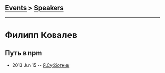 ## [Events](../README.md) > [Speakers](../speakers.md)
---

# Филипп Ковалев

## Путь в npm
- 2013 Jun 15 -- [Я.Субботник](https://events.yandex.ru/lib/talks/937/)    
